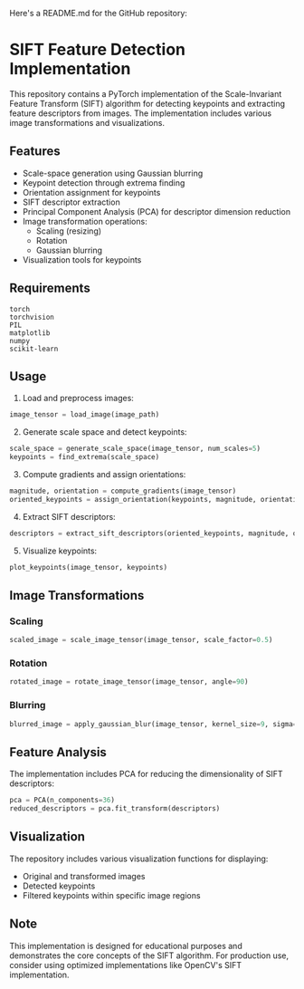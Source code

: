Here's a README.md for the GitHub repository:

# SIFT Feature Detection Implementation

This repository contains a PyTorch implementation of the Scale-Invariant Feature Transform (SIFT) algorithm for detecting keypoints and extracting feature descriptors from images. The implementation includes various image transformations and visualizations.

## Features

- Scale-space generation using Gaussian blurring
- Keypoint detection through extrema finding
- Orientation assignment for keypoints
- SIFT descriptor extraction
- Principal Component Analysis (PCA) for descriptor dimension reduction
- Image transformation operations:
  - Scaling (resizing)
  - Rotation
  - Gaussian blurring
- Visualization tools for keypoints

## Requirements

```
torch
torchvision
PIL
matplotlib
numpy
scikit-learn
```

## Usage

1. Load and preprocess images:
```python
image_tensor = load_image(image_path)
```

2. Generate scale space and detect keypoints:
```python
scale_space = generate_scale_space(image_tensor, num_scales=5)
keypoints = find_extrema(scale_space)
```

3. Compute gradients and assign orientations:
```python
magnitude, orientation = compute_gradients(image_tensor)
oriented_keypoints = assign_orientation(keypoints, magnitude, orientation)
```

4. Extract SIFT descriptors:
```python
descriptors = extract_sift_descriptors(oriented_keypoints, magnitude, orientation)
```

5. Visualize keypoints:
```python
plot_keypoints(image_tensor, keypoints)
```

## Image Transformations

### Scaling
```python
scaled_image = scale_image_tensor(image_tensor, scale_factor=0.5)
```

### Rotation
```python
rotated_image = rotate_image_tensor(image_tensor, angle=90)
```

### Blurring
```python
blurred_image = apply_gaussian_blur(image_tensor, kernel_size=9, sigma=4.0)
```

## Feature Analysis

The implementation includes PCA for reducing the dimensionality of SIFT descriptors:

```python
pca = PCA(n_components=36)
reduced_descriptors = pca.fit_transform(descriptors)
```

## Visualization

The repository includes various visualization functions for displaying:
- Original and transformed images
- Detected keypoints
- Filtered keypoints within specific image regions

## Note

This implementation is designed for educational purposes and demonstrates the core concepts of the SIFT algorithm. For production use, consider using optimized implementations like OpenCV's SIFT implementation.
